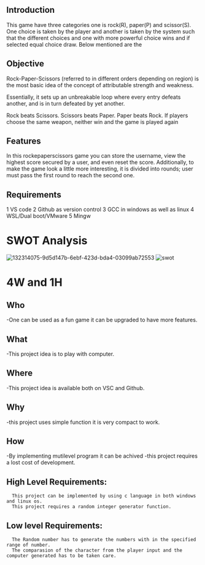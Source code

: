 ## Introduction

This game have three categories one is rock(R), paper(P) and scissor(S). One choice is taken by the player and another is taken by the system such that the different choices and one with more powerful choice wins and if selected equal choice draw. Below mentioned are the 

## Objective 
Rock-Paper-Scissors (referred to in different orders depending on region) is the most basic idea of the concept of attributable strength and weakness.

Essentially, it sets up an unbreakable loop where every entry defeats another, and is in turn defeated by yet another.

Rock beats Scissors.
Scissors beats Paper.
Paper beats Rock.
If players choose the same weapon, neither win and the game is played again

## Features
In this rockepaperscissors game you can store the username, view the highest score secured 
by a user, and even reset the score. Additionally, to make the game look a little more interesting, it is divided into rounds; user must pass the first round to reach the second one.

## Requirements
1 VS code
2 Github as version control
3 GCC in windows as well as linux
4 WSL/Dual boot/VMware
5 Mingw

# SWOT Analysis

![132314075-9d5d147b-6ebf-423d-bda4-03099ab72553](https://user-images.githubusercontent.com/94245015/142765769-15ec93c5-a8d5-4c18-a9d9-f73d3fb22777.png)
![swot](https://user-images.githubusercontent.com/85788583/132537528-03422646-a512-4804-9471-68d5ccb5d3db.jpg)

# 4W and 1H


## Who
-One can be used as a fun game it can be upgraded to have more features.

## What
-This project idea is to play with computer.

## Where
-This project idea is available both on VSC and Github.
 
 ## Why
 -this project uses simple function it is very compact to work.
 
 ## How
 -By implementing mutilevel program it can be achived
 -this project requires a lost cost of development.
 
 
   
   ## High Level Requirements:
      This project can be implemented by using c language in both windows and linux os.   
      This project requires a random integer generator function.                           
   ## Low level Requirements:
      The Random number has to generate the numbers with in the specified range of number.
      The comparasion of the character from the player input and the computer generated has to be taken care.
